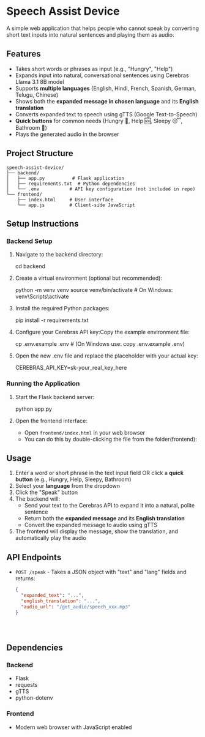 # Speech Assist Device

A simple web application that helps people who cannot speak by converting short text inputs into natural sentences and playing them as audio.

## Features

- Takes short words or phrases as input (e.g., "Hungry", "Help")
- Expands input into natural, conversational sentences using Cerebras Llama 3.1 8B model
- Supports **multiple languages** (English, Hindi, French, Spanish, German, Telugu, Chinese)
- Shows both the **expanded message in chosen language** and its **English translation**
- Converts expanded text to speech using gTTS (Google Text-to-Speech)
- **Quick buttons** for common needs (Hungry 🍔, Help 🆘, Sleepy 😴, Bathroom 🚻)
- Plays the generated audio in the browser

## Project Structure

```
speech-assist-device/
├── backend/
│   ├── app.py          # Flask application
│   ├── requirements.txt  # Python dependencies
│   └── .env           # API key configuration (not included in repo)
└── frontend/
    ├── index.html     # User interface
    └── app.js         # Client-side JavaScript
```

## Setup Instructions

### Backend Setup

1. Navigate to the backend directory:
   
   cd backend
  

2. Create a virtual environment (optional but recommended):
   
   python -m venv venv
   source venv/bin/activate  # On Windows: venv\Scripts\activate
  

3. Install the required Python packages:
  
   pip install -r requirements.txt
   
4. Configure your Cerebras API key:Copy the example environment file:

   cp .env.example .env   # (On Windows use: copy .env.example .env)

5. Open the new .env file and replace the placeholder with your actual key:

   CEREBRAS_API_KEY=sk-your_real_key_here


### Running the Application

1. Start the Flask backend server:
  
   python app.py
   

2. Open the frontend interface:
   - Open `frontend/index.html` in your web browser
   - You can do this by double-clicking the file from the folder(frontend):
   

## Usage

1. Enter a word or short phrase in the text input field OR click a **quick button** (e.g., Hungry, Help, Sleepy, Bathroom)
2. Select your **language** from the dropdown
3. Click the "Speak" button
4. The backend will:
   - Send your text to the Cerebras API to expand it into a natural, polite sentence
   - Return both the **expanded message** and its **English translation**
   - Convert the expanded message to audio using gTTS
5. The frontend will display the message, show the translation, and automatically play the audio

## API Endpoints

- `POST /speak` - Takes a JSON object with "text" and "lang" fields and returns:
  ```json
  {
    "expanded_text": "...",
    "english_translation": "...",
    "audio_url": "/get_audio/speech_xxx.mp3"
  }





## Dependencies

### Backend
- Flask
- requests
- gTTS
- python-dotenv

### Frontend
- Modern web browser with JavaScript enabled
